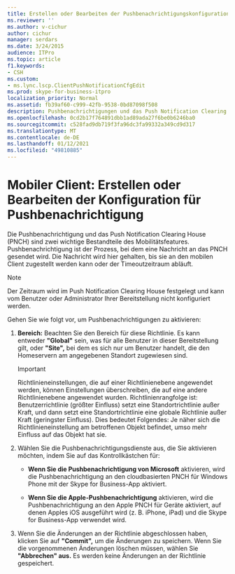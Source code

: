 ```yaml
---
title: Erstellen oder Bearbeiten der Pushbenachrichtigungskonfiguration für mobile Clients
ms.reviewer: ''
ms.author: v-cichur
author: cichur
manager: serdars
ms.date: 3/24/2015
audience: ITPro
ms.topic: article
f1.keywords:
- CSH
ms.custom:
- ms.lync.lscp.ClientPushNotificationCfgEdit
ms.prod: skype-for-business-itpro
localization_priority: Normal
ms.assetid: fb39af60-c999-42fb-9538-0bd87098f508
description: Pushbenachrichtigungen und das Push Notification Clearing House (PNCH) sind zwei wichtige Bestandteile des Mobilitätsfeatures. Pushbenachrichtigung ist der Prozess, bei dem eine Nachricht an das PNCH gesendet wird. Die Nachricht wird hier gehalten, bis sie an den mobilen Client zugestellt werden kann oder der Timeoutzeitraum abläuft.
ms.openlocfilehash: 0cd2b17f764891dbb1ad89ada27f6be0b6246ba0
ms.sourcegitcommit: c528fad9db719f3fa96dc3fa99332a349cd9d317
ms.translationtype: MT
ms.contentlocale: de-DE
ms.lasthandoff: 01/12/2021
ms.locfileid: "49810885"
---
```

# <a name="mobile-client-create-or-edit-push-notification-configuration"></a>Mobiler Client: Erstellen oder Bearbeiten der Konfiguration für Pushbenachrichtigung
 
Die Pushbenachrichtigung und das Push Notification Clearing House (PNCH) sind zwei wichtige Bestandteile des Mobilitätsfeatures. Pushbenachrichtigung ist der Prozess, bei dem eine Nachricht an das PNCH gesendet wird. Die Nachricht wird hier gehalten, bis sie an den mobilen Client zugestellt werden kann oder der Timeoutzeitraum abläuft. 
  
> [!NOTE]
> Der Zeitraum wird im Push Notification Clearing House festgelegt und kann vom Benutzer oder Administrator Ihrer Bereitstellung nicht konfiguriert werden. 
  
Gehen Sie wie folgt vor, um Pushbenachrichtigungen zu aktivieren:
  
1. **Bereich:** Beachten Sie den Bereich für diese Richtlinie. Es kann entweder **"Global"** sein, was für alle Benutzer in dieser Bereitstellung gilt, oder **"Site",** bei dem es sich nur um Benutzer handelt, die den Homeservern am angegebenen Standort zugewiesen sind.
    
    > [!IMPORTANT]
    > Richtlinieneinstellungen, die auf einer Richtlinienebene angewendet werden, können Einstellungen überschreiben, die auf eine andere Richtlinienebene angewendet wurden. Richtlinienrangfolge ist: Benutzerrichtlinie (größter Einfluss) setzt eine Standortrichtlinie außer Kraft, und dann setzt eine Standortrichtlinie eine globale Richtlinie außer Kraft (geringster Einfluss). Dies bedeutet Folgendes: Je näher sich die Richtlinieneinstellung am betroffenen Objekt befindet, umso mehr Einfluss auf das Objekt hat sie. 
  
2. Wählen Sie die Pushbenachrichtigungsdienste aus, die Sie aktivieren möchten, indem Sie auf das Kontrollkästchen für:
    
   - **Wenn Sie die Pushbenachrichtigung von Microsoft** aktivieren, wird die Pushbenachrichtigung an den cloudbasierten PNCH für Windows Phone mit der Skype for Business-App aktiviert.
    
   - **Wenn Sie die Apple-Pushbenachrichtigung** aktivieren, wird die Pushbenachrichtigung an den Apple PNCH für Geräte aktiviert, auf denen Apples iOS ausgeführt wird (z. B. iPhone, iPad) und die Skype for Business-App verwendet wird.
    
3. Wenn Sie die Änderungen an der Richtlinie abgeschlossen haben, klicken Sie auf **"Commit",** um die Änderungen zu speichern. Wenn Sie die vorgenommenen Änderungen löschen müssen, wählen Sie **"Abbrechen" aus.** Es werden keine Änderungen an der Richtlinie gespeichert.
    

